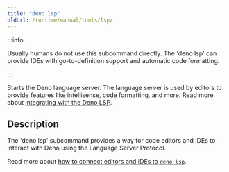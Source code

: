```yaml
---
title: "deno lsp"
oldUrl: /runtime/manual/tools/lsp/
---
```


:::info

Usually humans do not use this subcommand directly. The 'deno lsp' can provide
IDEs with go-to-definition support and automatic code formatting.

:::

Starts the Deno language server. The language server is used by editors to
provide features like intellisense, code formatting, and more. Read more about
[integrating with the Deno LSP](/runtime/reference/cli/lsp_integration/).

## Description

The 'deno lsp' subcommand provides a way for code editors and IDEs to interact
with Deno using the Language Server Protocol.

Read more about
[how to connect editors and IDEs to `deno lsp`](https://deno.land/manual@v1.42.4/getting_started/setup_your_environment#editors-and-ides).

